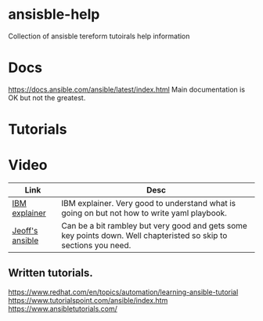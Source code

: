 # ansisble-help
Collection of ansisble tereform tutoirals help information

# Docs
https://docs.ansible.com/ansible/latest/index.html
Main documentation is OK but not the greatest.

# Tutorials

# Video
| Link | Desc |
| --- | --- |
| [IBM explainer](https://youtu.be/fHO1X93e4WA  )| IBM explainer. Very good to understand what is going on but not how to write yaml playbook.
| [Jeoff's ansible](https://www.youtube.com/watch?v=goclfp6a2IQ&list=PL2_OBreMn7FqZkvMYt6ATmgC0KAGGJNAN) | Can be a bit rambley but very good and gets some key points down. Well chapteristed so skip to sections you need. |

## Written tutorials.
https://www.redhat.com/en/topics/automation/learning-ansible-tutorial
https://www.tutorialspoint.com/ansible/index.htm
https://www.ansibletutorials.com/
